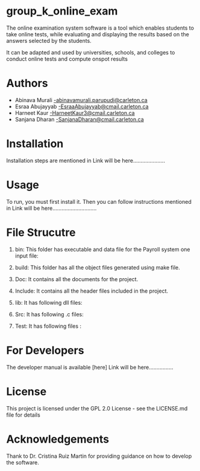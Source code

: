 # group_k_online_exam

The online examination system software is a tool which enables students to take online tests, while evaluating and displaying the results based on the answers selected by the students. 

It can be adapted and used by universities, schools, and colleges to conduct online tests and compute onspot results


# Authors

- Abinava Murali -abinavamurali.parupudi@carleton.ca 
- Esraa Abujayyab -EsraaAbujayyab@cmail.carleton.ca
- Harneet Kaur -HarneetKaur3@cmail.carleton.ca
- Sanjana Dharan -SanjanaDharan@cmail.carleton.ca


# Installation

Installation steps are mentioned in 
Link will be here.....................

# Usage

To run, you must first install it. Then you can follow instructions mentioned in
 Link will be here.............................

# File Strucutre
1.	bin: This folder has executable and data file for the Payroll system one input file:

2.	build: This folder has all the object files generated using make file. 


3.	Doc: It contains all the documents for the project.

4.	Include: It contains all the header files included in the project.


5.	lib: It has following dll files:


6.	Src: It has following .c files:


7.	Test: It has following files :

# For Developers

The developer manual is available [here] Link will be here................
# License

This project is licensed under the GPL 2.0 License - see the LICENSE.md file for details

# Acknowledgements

Thank to Dr. Cristina Ruiz Martin for providing guidance on how to develop the software.

